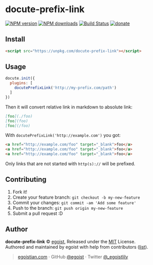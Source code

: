 # docute-prefix-link

[![NPM version](https://img.shields.io/npm/v/docute-prefix-link.svg?style=flat)](https://npmjs.com/package/docute-prefix-link) [![NPM downloads](https://img.shields.io/npm/dm/docute-prefix-link.svg?style=flat)](https://npmjs.com/package/docute-prefix-link) [![Build Status](https://img.shields.io/circleci/project/egoist/docute-prefix-link/master.svg?style=flat)](https://circleci.com/gh/egoist/docute-prefix-link) [![donate](https://img.shields.io/badge/$-donate-ff69b4.svg?maxAge=2592000&style=flat)](https://github.com/egoist/donate)

## Install

```html
<script src="https://unpkg.com/docute-prefix-link"></script> 
```

## Usage

```js
docute.init({
  plugins: [
    docutePrefixLink('http://my-prefix.com/path')
  ]
})
```

Then it will convert relative link in markdown to absolute link:

```markdown
[foo](./foo)
[foo](foo)
[foo](/foo)
```

With `docutePrefixLink('http://example.com')` you got:

```html
<a href="http://example.com/foo" target="_blank">foo</a>
<a href="http://example.com/foo" target="_blank">foo</a>
<a href="http://example.com/foo" target="_blank">foo</a>
```

Only links that are not started with `http(s)://` will be prefixed.

## Contributing

1. Fork it!
2. Create your feature branch: `git checkout -b my-new-feature`
3. Commit your changes: `git commit -am 'Add some feature'`
4. Push to the branch: `git push origin my-new-feature`
5. Submit a pull request :D


## Author

**docute-prefix-link** © [egoist](https://github.com/egoist), Released under the [MIT](./LICENSE) License.<br>
Authored and maintained by egoist with help from contributors ([list](https://github.com/egoist/docute-prefix-link/contributors)).

> [egoistian.com](https://egoistian.com) · GitHub [@egoist](https://github.com/egoist) · Twitter [@_egoistlily](https://twitter.com/_egoistlily)
